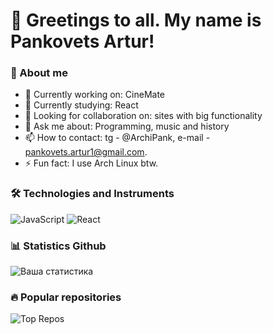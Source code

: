 # 👋 Greetings to all. My name is Pankovets Artur!

### 🚀 About me

- 🔭 Currently working on: CineMate
- 🌱 Currently studying: React
- 👯 Looking for collaboration on: sites with big functionality
- 💬 Ask me about: Programming, music and history
- 📫 How to contact: tg - @ArchiPank, e-mail - pankovets.artur1@gmail.com.
- ⚡ Fun fact: I use Arch Linux btw.

### 🛠 Technologies and Instruments

![JavaScript](https://img.shields.io/badge/JavaScript-F7DF1E?style=flat&logo=javascript&logoColor=black)
![React](https://img.shields.io/badge/React-61DAFB?style=flat&logo=react&logoColor=black)

### 📊 Statistics Github

![Ваша статистика](https://github-readme-stats.vercel.app/api?username=Pan-Artur&show_icons=true&theme=radical)

### 🔥 Popular repositories

![Top Repos](https://github-readme-stats.vercel.app/api?username=Pan-Artur&repo=reponame&theme=dark)

